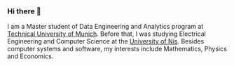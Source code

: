 ### Hi there 👋

I am a Master student of Data Engineering and Analytics program at [Technical University of Munich](https://www.cit.tum.de/). Before that, I was studying Electrical Engineering and Computer Science at the [University of Nis](https://www.elfak.ni.ac.rs/). Besides computer systems and software, my interests include Mathematics, Physics and Economics.

<!--
**uros7251/uros7251** is a ✨ _special_ ✨ repository because its `README.md` (this file) appears on your GitHub profile.

Here are some ideas to get you started:

- 🔭 I’m currently working on ...
- 🌱 I’m currently learning ...
- 👯 I’m looking to collaborate on ...
- 🤔 I’m looking for help with ...
- 💬 Ask me about ...
- 📫 How to reach me: ...
- 😄 Pronouns: ...
- ⚡ Fun fact: ...
-->
